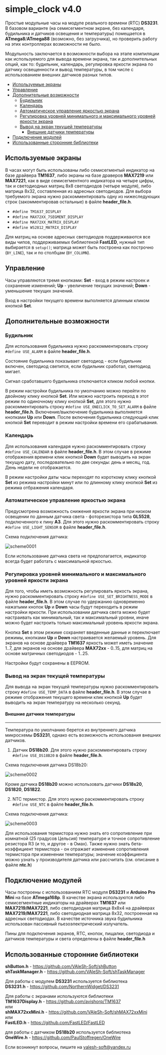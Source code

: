 # simple_clock v4.0
Простые модульные часы на модуле реального времени (RTC) **DS3231**. В базовом варианте (на семисегментном экране, без календаря, будильника и датчиков освещения и температуры) помещается в **ATmega8**/**ATmega88** (возможно, без загрузчика), но проверить работу на этих контроллерах возможности не было.

Модульность заключается в возможности выбора на этапе компиляции как используемого для вывода времени экрана, так и дополнительных опций, как то: будильник, календарь, регулировка яркости экрана по датчику освещенности и вывод температуры, в том числе с использованием внешних датчиков разных типов.

- [Используемые экраны](#используемые-экраны)
- [Управление](#управление)
- [Дополнительные возможности](#дополнительные-возможности)
  - [Будильник](#будильник)
  - [Календарь](#календарь)
  - [Автоматическое управление яркостью экрана](#автоматическое-управление-яркостью-экрана)
  - [Регулировка уровней минимального и максимального уровней яркости экрана](#регулировка-уровней-минимального-и-максимального-уровней-яркости-экрана)
  - [Вывод на экран текущей температуры](#вывод-на-экран-текущей-температуры)
    - [Внешние датчики температуры](#внешние-датчики-температуры)
- [Подключение модулей](#подключение-модулей)
- [Использованные сторонние библиотеки](#использованные-сторонние-библиотеки)

## Используемые экраны

В часах могут быть использованы либо семисегментый индикатор на базе драйвера **TM1637**, либо экраны на базе драверов **MAX7219** или **MAX7221**, как в виде семисегментного индикатора на четыре цифры, так и светодиодных матриц 8х8 светодиодов (четыре модуля), либо матрица 8х32, составленная из адресных светодиодов. Для выбора требуемого экрана нужно раскомментировать одну из нижеследующих строк (закомментировав остальные) в файле **header_file.h**.
- `#define TM1637_DISPLAY`
- `#define MAX72XX_7SEGMENT_DISPLAY`
- `#define MAX72XX_MATRIX_DISPLAY`
- `#define WS2812_MATRIX_DISPLAY`

Для матриц на основе адресных светодиодов поддерживаются все виды чипов, поддерживаемых библиотекой **FastLED**, нужный тип выбирается в `setup()`; матрица может быть построена как построчно (`BY_LINE`), так и по столбцам (`BY_COLUMN`).

## Управление

Часы управляются тремя кнопками: **Set** - вход в режим настроек и сохранение изменений; **Up** - увеличение текущих значений; **Down** - уменьшение текущих значений.

Вход в настройки текущего времени выполняется длинным кликом кнопкой **Set**.

## Дополнительные возможности

### Будильник

Для использования будильника нужно раскомментировать строку `#define USE_ALARM` в файле **header_file.h**.

Состояние будильника показывает светодиод - если будильник включен, светодиод светится, если будильник сработал, светодиод мигает.

Сигнал сработавшего будильника отключается кликом любой кнопки.

В режим настройки будильника по умолчанию можно перейти по двойному клику кнопкой **Set**. Или можно настроить переход в этот режим по одиночному клику кнопкой **Set**, для этого нужно раскомментировать строку `#define USE_ONECLICK_TO_SET_ALARM` в файле **header_file.h**. Включение/выключение будильника выполняется кнопками **Up** или **Down**. После включения будильника следующий клик кнопкой **Set** переводит в режим настройки времени его срабатывания.

### Календарь

Для использования календаря нужно раскомментировать строку `#define USE_CALENDAR` в файле **header_file.h**. В этом случае в режиме отображения времени клик кнопкой **Down** будет выводить на экран текущую дату, последовательно по две секунды: день и месяц, год. День недели не отображается.

В режим настройки даты часы переходят по короткому клику кнопкой **Set** из режима настройки минут или по длинному клику кнопкой **Set** из режима отбражения календаря.

### Автоматическое управление яркостью экрана

Предусмотрена возможность снижения яркости экрана при низком освещении по данным датчика света - фоторезистора типа **GL5528**, подключенного к пину **A3**. Для этого нужно раскомментировать строку `#define USE_LIGHT_SENSOR` в файле **header_file.h**.

Схема подключения датчика:

![scheme0001](/docs/0001.jpg "Схема подключения датчика")

Если использование датчика света не предполагается, индикатор всегда будет работать с максимальной яркостью.

### Регулировка уровней минимального и максимального уровней яркости экрана

Для того, чтобы иметь возможность регулировать яркость экрана, нужно раскомментировать строку `#define USE_SET_BRIGHTNESS_MODE` в файле **header_file.h**. В этом случае по удержанию одновременно нажатыми кнопок **Up** и **Down** часы будут переходить в режим настройки яркости. При использовании датчика света можно будет настраивать как минимальный, так и максимальный уровни, иначе можно будет настроить только максимальный уровень яркости экрана.

Кнопка **Set** в этом режиме сохраняет введенные данные и переключает режимы, кнопками **Up** и **Down** настраивается желаемый уровень. Для экранов на основе драйвера **TM1637** яркость может иметь значение 1..7, для экранов на основе драйвера **MAX72xx** - 0..15, для матриц на основе матричных светодиодов - 1..25.

 Настройки будут сохранены в EEPROM.

### Вывод на экран текущей температуры

Для вывода на экран текущей температуры нужно раскомментировать строку `#define USE_TEMP_DATA` в файле **header_file.h**. В этом случае в режиме отображения текущего времени клик кнопкой **Up** будет выводить на экран температуру на несколько секунд.

#### Внешние датчики температуры
<hr>

Температура по умолчанию берется из внутреннего датчика микросхемы **DS3231**, однако есть возможность использования внешних датчиков.

1. Датчик **DS18b20**. Для этого нужно раскомментировать строку `#define USE_DS18B20` в файле **header_file.h**.

Схема подключения датчика DS18b20:

![scheme0002](/docs/0002.jpg "Схема подключения датчика DS18b20")

Кроме датчика **DS18b20** можно использовать датчики **DS18s20**, **DS1820**, **DS1822**.

2. NTC термистор. Для этого нужно раскомментировать строку `#define USE_NTC` в файле **header_file.h**.

Схема подключения датчика:

![scheme0003](/docs/0003.jpg "Схема подключения датчика")

Для использования термистора нужно знать его сопротивление при комнатной (25 градусов Цельсия) температуре и точное сопротивление резистора R3 (и то, и другое - в Омах). Также нужно знать бета-коэффициент термистора - он отражает изменение сопротивления термистора при изменении температуры; значение коэффициента можно узнать у производителя датчика или рассчитать (см. описание в файле **ntc.h**)

## Подключение модулей

Часы построены с использованием RTC модуля **DS3231** и **Arduino Pro Mini** на базе **ATmega168p**. В качестве экрана используются либо семисегментные индикаторы на драйверах **TM1637** или **MAX7219/MAX7221**, либо светодиодная матрица 8х8х4 на драйверах **MAX7219/MAX7221**, либо светодиодная матрица 8х32, построенная на адресных светодиодах. В качестве источника звука будильника использован пассивный пьезоэлектрический излучатель.

Пины для подключения экранов, RTC, кнопок, пищалки, светодиода и датчиков температуры и света определены в файле **header_file.h**

## Использованные сторонние библиотеки

**shButton.h** - https://github.com/VAleSh-Soft/shButton<br>
**shTaskManager.h** - https://github.com/VAleSh-Soft/shTaskManager<br>

Для работы с модулем **DS3231** используется библиотека<br>
**DS3231.h** - https://github.com/NorthernWidget/DS3231<br>

Для работы с экранами используются библиотеки<br>
**TM1637Display.h** - https://github.com/avishorp/TM1637<br>
или<br>
**shMAX72xxMini.h** - https://github.com/VAleSh-Soft/shMAX72xxMini<br>
или <br>
**FastLED.h** - https://github.com/FastLED/FastLED<br>

для работы с датчиком **DS18b20** используется библиотека<br>
**OneWire.h** - https://github.com/PaulStoffregen/OneWire

Если возникнут вопросы, пишите на valesh-soft@yandex.ru 
